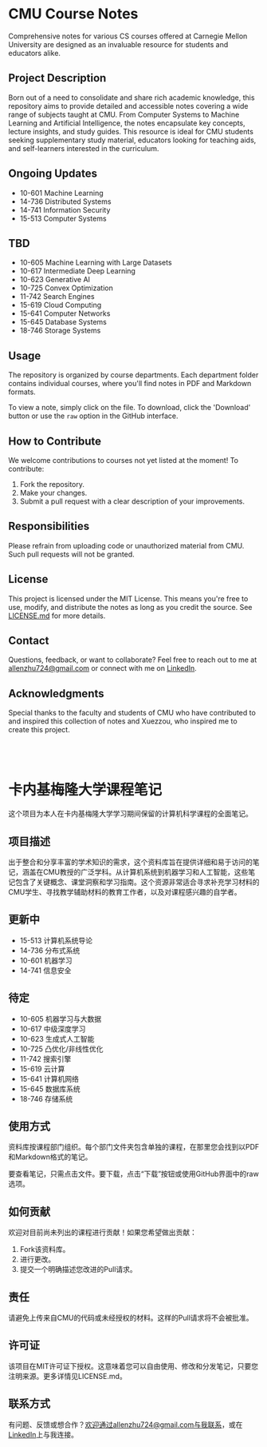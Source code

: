 # CMU Course Notes

Comprehensive notes for various CS courses offered at Carnegie Mellon University are designed as an invaluable resource for students and educators alike. 

## Project Description

Born out of a need to consolidate and share rich academic knowledge, this repository aims to provide detailed and accessible notes covering a wide range of subjects taught at CMU. From Computer Systems to Machine Learning and Artificial Intelligence, the notes encapsulate key concepts, lecture insights, and study guides. This resource is ideal for CMU students seeking supplementary study material, educators looking for teaching aids, and self-learners interested in the curriculum.

## Ongoing Updates

- 10-601 Machine Learning
- 14-736 Distributed Systems
- 14-741 Information Security
- 15-513 Computer Systems

## TBD

- 10-605 Machine Learning with Large Datasets
- 10-617 Intermediate Deep Learning
- 10-623 Generative AI
- 10-725 Convex Optimization
- 11-742 Search Engines
- 15-619 Cloud Computing
- 15-641 Computer Networks
- 15-645 Database Systems
- 18-746 Storage Systems

## Usage

The repository is organized by course departments. Each department folder contains individual courses, where you'll find notes in PDF and Markdown formats.

To view a note, simply click on the file. To download, click the 'Download' button or use the `raw` option in the GitHub interface.

## How to Contribute

We welcome contributions to courses not yet listed at the moment! To contribute:
1. Fork the repository.
2. Make your changes.
3. Submit a pull request with a clear description of your improvements.

## Responsibilities

Please refrain from uploading code or unauthorized material from CMU. Such pull requests will not be granted.

## License

This project is licensed under the MIT License. This means you're free to use, modify, and distribute the notes as long as you credit the source. See [LICENSE.md](LINK) for more details.

## Contact

Questions, feedback, or want to collaborate? Feel free to reach out to me at allenzhu724@gmail.com or connect with me on [LinkedIn](https://www.linkedin.com/in/allenjwzhu724/).

## Acknowledgments

Special thanks to the faculty and students of CMU who have contributed to and inspired this collection of notes and Xuezzou, who inspired me to create this project.
<br><br><br><br>
# 卡内基梅隆大学课程笔记

这个项目为本人在卡内基梅隆大学学习期间保留的计算机科学课程的全面笔记。

## 项目描述

出于整合和分享丰富的学术知识的需求，这个资料库旨在提供详细和易于访问的笔记，涵盖在CMU教授的广泛学科。从计算机系统到机器学习和人工智能，这些笔记包含了关键概念、课堂洞察和学习指南。这个资源非常适合寻求补充学习材料的CMU学生、寻找教学辅助材料的教育工作者，以及对课程感兴趣的自学者。

## 更新中

- 15-513 计算机系统导论
- 14-736 分布式系统
- 10-601 机器学习
- 14-741 信息安全
  
## 待定

- 10-605 机器学习与大数据
- 10-617 中级深度学习
- 10-623 生成式人工智能
- 10-725 凸优化/非线性优化
- 11-742 搜索引擎
- 15-619 云计算
- 15-641 计算机网络
- 15-645 数据库系统
- 18-746 存储系统
  
## 使用方式

资料库按课程部门组织。每个部门文件夹包含单独的课程，在那里您会找到以PDF和Markdown格式的笔记。

要查看笔记，只需点击文件。要下载，点击“下载”按钮或使用GitHub界面中的raw选项。

## 如何贡献

欢迎对目前尚未列出的课程进行贡献！如果您希望做出贡献：
1. Fork该资料库。
2. 进行更改。
3. 提交一个明确描述您改进的Pull请求。
   
## 责任

请避免上传来自CMU的代码或未经授权的材料。这样的Pull请求将不会被批准。

## 许可证

该项目在MIT许可证下授权。这意味着您可以自由使用、修改和分发笔记，只要您注明来源。更多详情见LICENSE.md。

## 联系方式

有问题、反馈或想合作？欢迎通过allenzhu724@gmail.com与我联系，或在[LinkedIn](https://www.linkedin.com/in/allenjwzhu724/)上与我连接。
